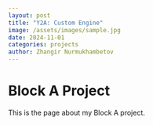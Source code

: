 ```yaml
---
layout: post
title: "Y2A: Custom Engine"
image: /assets/images/sample.jpg
date: 2024-11-01
categories: projects
author: Zhangir Nurmukhambetov
---
```


# Block A Project

This is the page about my Block A project.